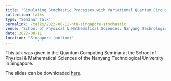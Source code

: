 ```yaml
---
title: "Simulating Stochastic Processes with Variational Quantum Circuits"
collection: talks
type: "Seminar Talk"
permalink: /talks/2022-08-11-ntu-singapore-stochastic
venue: "School of Physical & Mathematical Sciences, Nanyang Technological University Singapore"
date: 2022-08-11
location: "Singapore (online)"
---
```


This talk was given in the Quantum Computing Seminar at the School of Physical & Mathematical Sciences of the Nanyang Technological University in Singapore.

The slides can be downloaded [here](https://daniel-fink-de.github.io/files/2022-08-11-ntu-singapore-stochastic.pdf).
